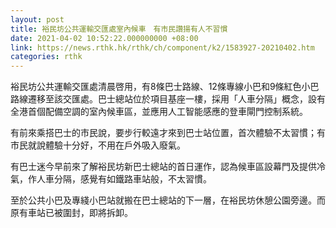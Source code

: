 ```yaml
---
layout: post
title: 裕民坊公共運輸交匯處室內候車　有市民讚揚有人不習慣
date: 2021-04-02 10:52:22.000000000 +08:00
link: https://news.rthk.hk/rthk/ch/component/k2/1583927-20210402.htm
categories: rthk
---
```


裕民坊公共運輸交匯處清晨啓用，有8條巴士路線、12條專線小巴和9條紅色小巴路線遷移至該交匯處。巴士總站位於項目基座一樓，採用「人車分隔」概念，設有全港首個配備空調的室內候車區，並應用人工智能感應的登車閘門控制系統。

有前來乘搭巴士的市民說，要步行較遠才來到巴士站位置，首次體驗不太習慣；有市民就說體驗十分好，不用在戶外吸入廢氣。

有巴士迷今早前來了解裕民坊新巴士總站的首日運作，認為候車區設幕門及提供冷氣，作人車分隔，感覺有如鐵路車站般，不太習慣。

至於公共小巴及專綫小巴站就搬在巴士總站的下一層，在裕民坊休憩公園旁邊。而原有車站已被圍封，即將拆卸。
